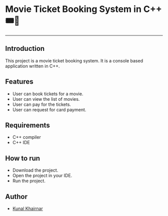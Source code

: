 <!-- md file of movie ticket booking project -->
# Movie Ticket Booking System in C++ 🎟️🎫
---
## Introduction
This project is a movie ticket booking system. It is a console based application written in C++.

## Features
* User can book tickets for a movie.
* User can view the list of movies.
* User can pay for the tickets.
* User can request for card payment.

## Requirements
* C++ compiler
* C++ IDE

## How to run
* Download the project.
* Open the project in your IDE.
* Run the project.

## Author
* [Kunal Khairnar](https://www.linkedin.com/in/kunal-khairnar-63b5b522a/)